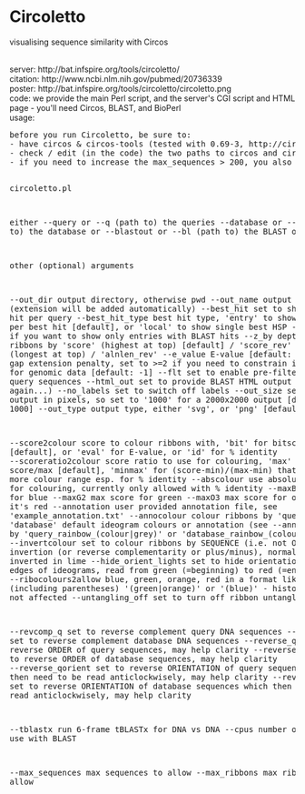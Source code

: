 
# Circoletto
visualising sequence similarity with Circos

</br>
server: http://bat.infspire.org/tools/circoletto/</br>
citation: http://www.ncbi.nlm.nih.gov/pubmed/20736339</br>
poster: http://bat.infspire.org/tools/circoletto/circoletto.png</br>
code: we provide the main Perl script, and the server's CGI script and HTML page - you'll need Circos, BLAST, and BioPerl</br>
usage:
<pre>
before you run Circoletto, be sure to:
- have circos & circos-tools (tested with 0.69-3, http://circos.ca/software/download/tools), BLAST (tested with 2.2.25) in your path, and BioPerl (tested with 1.6.901) installed
- check / edit (in the code) the two paths to circos and circos-tools - if we cannot find them, we'll print a warning and exit
- if you need to increase the max_sequences > 200, you also need to edit max_ideograms in Circos' housekeeping.conf

circoletto.pl

 either
--query     or  --q    (path to) the queries
--database  or  --db   (path to) the database
 or
--blastout  or  --bl   (path to) the BLAST output


other (optional) arguments

--out_dir              output directory, otherwise pwd
--out_name             output basename (extension will be added automatically)
--best_hit             set to show only best hit per query
--best_hit_type        best hit type, 'entry' to show all HSPs per best hit [default], or 'local' to show single best HSP
--w_hits               set if you want to show only entries with BLAST hits
--z_by                 depth-order ribbons by 'score' (highest at top) [default] / 'score_rev' / 'alnlen' (longest at top) / 'alnlen_rev'
--e_value              E-value [default: 1e-10]
--gep                  gap extension penalty, set to >=2 if you need to constrain it e.g. for genomic data [default: -1]
--flt                  set to enable pre-filtering of query sequences
--html_out             set to provide BLAST HTML output (runs BLAST again...)
--no_labels            set to switch off labels
--out_size             set radius of output in pixels, so set to '1000' for a 2000x2000 output [default: 1000]
--out_type             output type, either 'svg', or 'png' [default]

--score2colour         score to colour ribbons with, 'bit' for bitscore [default], or 'eval' for E-value, or 'id' for % identity
--scoreratio2colour    score ratio to use for colouring, 'max' for score/max [default], 'minmax' for (score-min)/(max-min) that should give more colour range esp. for % identity
--abscolour            use absolute scores for colouring, currently only allowed with % identity
--maxB1                max score for blue
--maxG2                max score for green
--maxO3                max score for orange, then it's red
--annotation           user provided annotation file, see 'example_annotation.txt'
--annocolour           colour ribbons by 'query' or 'database' default ideogram colours or annotation (see --annotation), or by 'query_rainbow_(colour|grey)' or 'database_rainbow_(colour|grey)'
--invertcolour         set to colour ribbons by SEQUENCE (i.e. not ORDER) invertion (or reverse complementarity or plus/minus), normal in black, inverted in lime
--hide_orient_lights   set to hide orientation lights at edges of ideograms, read from green (=beginning) to red (=end)
--ribocolours2allow    blue, green, orange, red in a format like this (including parentheses) '(green|orange)' or '(blue)' - histograms are not affected
--untangling_off       set to turn off ribbon untangling

--revcomp_q            set to reverse complement query DNA sequences
--revcomp_d            set to reverse complement database DNA sequences
--reverse_qorder       set to reverse ORDER of query sequences, may help clarity
--reverse_dorder       set to reverse ORDER of database sequences, may help clarity
--reverse_qorient      set to reverse ORIENTATION of query sequences which then need to be read anticlockwisely, may help clarity
--reverse_dorient      set to reverse ORIENTATION of database sequences which then need to be read anticlockwisely, may help clarity

--tblastx              run 6-frame tBLASTx for DNA vs DNA
--cpus                 number of CPUs to use with BLAST

--max_sequences        max sequences to allow
--max_ribbons          max ribbons to allow
</pre>
